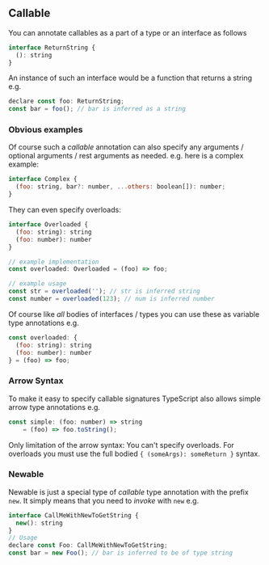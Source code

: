 ## Callable
You can annotate callables as a part of a type or an interface as follows 

```js
interface ReturnString {
  (): string
}
```
An instance of such an interface would be a function that returns a string e.g. 

```js
declare const foo: ReturnString;
const bar = foo(); // bar is inferred as a string
```

### Obvious examples
Of course such a *callable* annotation can also specify any arguments / optional arguments / rest arguments as needed. e.g. here is a complex example: 

```js
interface Complex {
  (foo: string, bar?: number, ...others: boolean[]): number;
}
```
They can even specify overloads: 
```js
interface Overloaded {
  (foo: string): string
  (foo: number): number
}

// example implementation
const overloaded: Overloaded = (foo) => foo;

// example usage
const str = overloaded(''); // str is inferred string
const number = overloaded(123); // num is inferred number
```

Of course like *all* bodies of interfaces / types you can use these as variable type annotations e.g. 

```js
const overloaded: {
  (foo: string): string
  (foo: number): number
} = (foo) => foo;
```

### Arrow Syntax
To make it easy to specify callable signatures TypeScript also allows simple arrow type annotations e.g. 

```js
const simple: (foo: number) => string
    = (foo) => foo.toString();
```

Only limitation of the arrow syntax: You can't specify overloads. For overloads you must use the full bodied `{ (someArgs): someReturn }` syntax. 

### Newable

Newable is just a special type of *callable* type annotation with the prefix `new`. It simply means that you need to *invoke* with `new` e.g. 

```js
interface CallMeWithNewToGetString {
  new(): string
}
// Usage 
declare const Foo: CallMeWithNewToGetString;
const bar = new Foo(); // bar is inferred to be of type string 
```
